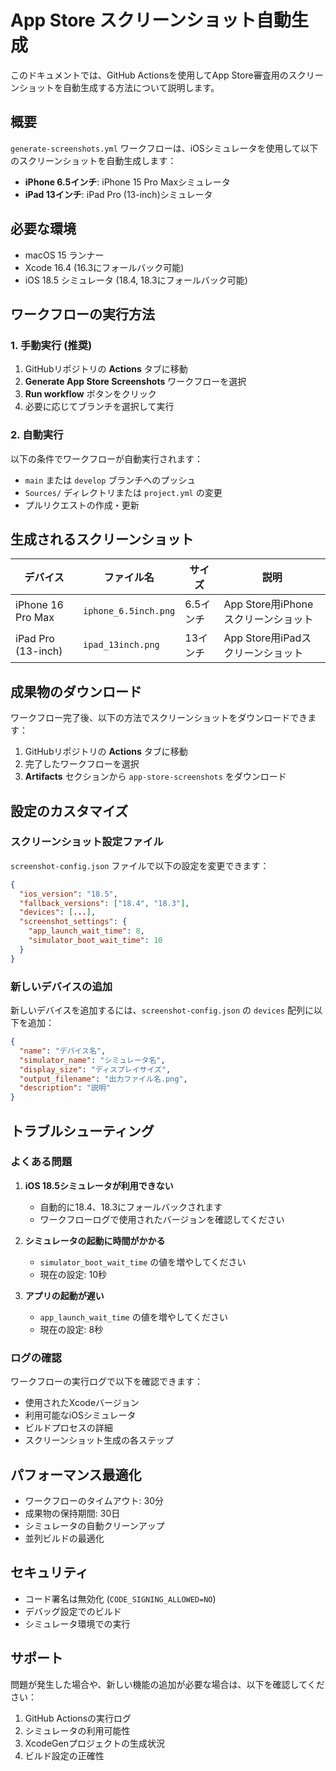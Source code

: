 # App Store スクリーンショット自動生成

このドキュメントでは、GitHub Actionsを使用してApp Store審査用のスクリーンショットを自動生成する方法について説明します。

## 概要

`generate-screenshots.yml` ワークフローは、iOSシミュレータを使用して以下のスクリーンショットを自動生成します：

- **iPhone 6.5インチ**: iPhone 15 Pro Maxシミュレータ
- **iPad 13インチ**: iPad Pro (13-inch)シミュレータ

## 必要な環境

- macOS 15 ランナー
- Xcode 16.4 (16.3にフォールバック可能)
- iOS 18.5 シミュレータ (18.4, 18.3にフォールバック可能)

## ワークフローの実行方法

### 1. 手動実行 (推奨)

1. GitHubリポジトリの **Actions** タブに移動
2. **Generate App Store Screenshots** ワークフローを選択
3. **Run workflow** ボタンをクリック
4. 必要に応じてブランチを選択して実行

### 2. 自動実行

以下の条件でワークフローが自動実行されます：

- `main` または `develop` ブランチへのプッシュ
- `Sources/` ディレクトリまたは `project.yml` の変更
- プルリクエストの作成・更新

## 生成されるスクリーンショット

| デバイス | ファイル名 | サイズ | 説明 |
|---------|-----------|--------|------|
| iPhone 16 Pro Max | `iphone_6.5inch.png` | 6.5インチ | App Store用iPhoneスクリーンショット |
| iPad Pro (13-inch) | `ipad_13inch.png` | 13インチ | App Store用iPadスクリーンショット |

## 成果物のダウンロード

ワークフロー完了後、以下の方法でスクリーンショットをダウンロードできます：

1. GitHubリポジトリの **Actions** タブに移動
2. 完了したワークフローを選択
3. **Artifacts** セクションから `app-store-screenshots` をダウンロード

## 設定のカスタマイズ

### スクリーンショット設定ファイル

`screenshot-config.json` ファイルで以下の設定を変更できます：

```json
{
  "ios_version": "18.5",
  "fallback_versions": ["18.4", "18.3"],
  "devices": [...],
  "screenshot_settings": {
    "app_launch_wait_time": 8,
    "simulator_boot_wait_time": 10
  }
}
```

### 新しいデバイスの追加

新しいデバイスを追加するには、`screenshot-config.json` の `devices` 配列に以下を追加：

```json
{
  "name": "デバイス名",
  "simulator_name": "シミュレータ名",
  "display_size": "ディスプレイサイズ",
  "output_filename": "出力ファイル名.png",
  "description": "説明"
}
```

## トラブルシューティング

### よくある問題

1. **iOS 18.5シミュレータが利用できない**
   - 自動的に18.4、18.3にフォールバックされます
   - ワークフローログで使用されたバージョンを確認してください

2. **シミュレータの起動に時間がかかる**
   - `simulator_boot_wait_time` の値を増やしてください
   - 現在の設定: 10秒

3. **アプリの起動が遅い**
   - `app_launch_wait_time` の値を増やしてください
   - 現在の設定: 8秒

### ログの確認

ワークフローの実行ログで以下を確認できます：

- 使用されたXcodeバージョン
- 利用可能なiOSシミュレータ
- ビルドプロセスの詳細
- スクリーンショット生成の各ステップ

## パフォーマンス最適化

- ワークフローのタイムアウト: 30分
- 成果物の保持期間: 30日
- シミュレータの自動クリーンアップ
- 並列ビルドの最適化

## セキュリティ

- コード署名は無効化 (`CODE_SIGNING_ALLOWED=NO`)
- デバッグ設定でのビルド
- シミュレータ環境での実行

## サポート

問題が発生した場合や、新しい機能の追加が必要な場合は、以下を確認してください：

1. GitHub Actionsの実行ログ
2. シミュレータの利用可能性
3. XcodeGenプロジェクトの生成状況
4. ビルド設定の正確性
